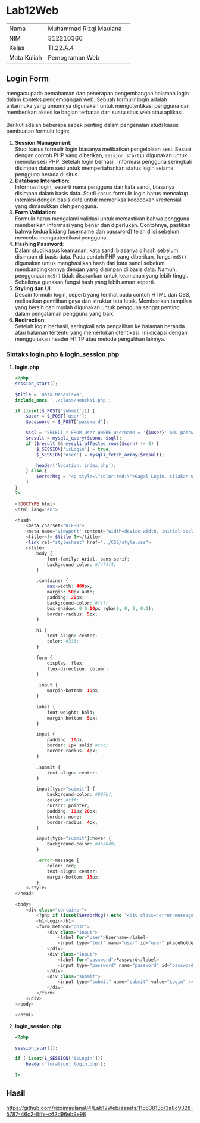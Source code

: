 # Lab12Web

|  |  |  |
|-----|------|-----|
|Nama|Muhammad Rizqi Maulana|
|NIM|312210360|
|Kelas|TI.22.A.4|
|Mata Kuliah|Pemograman Web|

## Login Form
mengacu pada pemahaman dan penerapan pengembangan halaman login dalam konteks pengembangan web. Sebuah formulir login adalah antarmuka yang umumnya digunakan untuk mengotentikasi pengguna dan memberikan akses ke bagian terbatas dari suatu situs web atau aplikasi.<br>
<br>
Berikut adalah beberapa aspek penting dalam pengenalan studi kasus pembuatan formulir login:

1. **Session Management**:<br>
Studi kasus formulir login biasanya melibatkan pengelolaan sesi. Sesuai dengan contoh PHP yang diberikan, `session_start()` digunakan untuk memulai sesi PHP. Setelah login berhasil, informasi pengguna seringkali disimpan dalam sesi untuk mempertahankan status login selama pengguna berada di situs.
2. **Database Interaction**:<br>
Informasi login, seperti nama pengguna dan kata sandi, biasanya disimpan dalam basis data. Studi kasus formulir login harus mencakup interaksi dengan basis data untuk memeriksa kecocokan kredensial yang dimasukkan oleh pengguna.
3. **Form Validation**:<br>
Formulir harus mengalami validasi untuk memastikan bahwa pengguna memberikan informasi yang benar dan diperlukan. Contohnya, pastikan bahwa kedua bidang (username dan password) telah diisi sebelum mencoba mengautentikasi pengguna.
4. **Hashing Password**:<br>
Dalam studi kasus keamanan, kata sandi biasanya dihash sebelum disimpan di basis data. Pada contoh PHP yang diberikan, fungsi `md5()` digunakan untuk menghasilkan hash dari kata sandi sebelum membandingkannya dengan yang disimpan di basis data. Namun, penggunaan `md5()` tidak disarankan untuk keamanan yang lebih tinggi. Sebaiknya gunakan fungsi hash yang lebih aman seperti.
5. **Styling dan UI**:<br>
Desain formulir login, seperti yang terlihat pada contoh HTML dan CSS, melibatkan pemilihan gaya dan struktur tata letak. Memberikan tampilan yang bersih dan mudah digunakan untuk pengguna sangat penting dalam pengalaman pengguna yang baik.
6. **Redirection**:<br>
Setelah login berhasil, seringkali ada pengalihan ke halaman beranda atau halaman tertentu yang memerlukan otentikasi. Ini dicapai dengan menggunakan header HTTP atau metode pengalihan lainnya.

### Sintaks **login.php** & **login_session.php**

1. **login.php**
    ```php
    <?php
    session_start();

    $title = 'Data Mahasiswa';
    include_once '../class/koneksi.php';

    if (isset($_POST['submit'])) {
        $user = $_POST['user'];
        $password = $_POST['password'];

        $sql = "SELECT * FROM user WHERE username = '{$user}' AND password = md5('{$password}') ";
        $result = mysqli_query($conn, $sql);
        if ($result && mysqli_affected_rows($conn) != 0) {
            $_SESSION['isLogin'] = true;
            $_SESSION['user'] = mysqli_fetch_array($result);

            header('location: index.php');
        } else {
            $errorMsg = "<p style=\"color:red;\">Gagal Login, silakan ulangi lagi.</p>";
        }
    }
    ?>

    <!DOCTYPE html>
    <html lang="en">

    <head>
        <meta charset="UTF-8">
        <meta name="viewport" content="width=device-width, initial-scale=1.0">
        <title><?= $title ?></title>
        <link rel="stylesheet" href="../CSS/style.css">
        <style>
            body {
                font-family: Arial, sans-serif;
                background-color: #f4f4f4;
            }

            .container {
                max-width: 400px;
                margin: 50px auto;
                padding: 20px;
                background-color: #fff;
                box-shadow: 0 0 10px rgba(0, 0, 0, 0.1);
                border-radius: 5px;
            }

            h1 {
                text-align: center;
                color: #333;
            }

            form {
                display: flex;
                flex-direction: column;
            }

            .input {
                margin-bottom: 15px;
            }

            label {
                font-weight: bold;
                margin-bottom: 5px;
            }

            input {
                padding: 10px;
                border: 1px solid #ccc;
                border-radius: 4px;
            }

            .submit {
                text-align: center;
            }

            input[type="submit"] {
                background-color: #007bf;
                color: #fff;
                cursor: pointer;
                padding: 10px 20px;
                border: none;
                border-radius: 4px;
            }

            input[type="submit"]:hover {
                background-color: #45a049;
            }

            .error-message {
                color: red;
                text-align: center;
                margin-bottom: 15px;
            }
        </style>
    </head>

    <body>
        <div class="container">
            <?php if (isset($errorMsg)) echo "<div class='error-message'>$errorMsg</div>"; ?>
            <h1>Login</h1>
            <form method="post">
                <div class="input">
                    <label for="user">Username</label>
                    <input type="text" name="user" id="user" placeholder="Username" required />
                </div>
                <div class="input">
                    <label for="password">Password</label>
                    <input type="password" name="password" id="password" placeholder="Password" required />
                </div>
                <div class="submit">
                    <input type="submit" name="submit" value="Login" />
                </div>
            </form>
        </div>
    </body>

    </html>
    ```

2. **login_session.php**

    ```php
    <?php 

    session_start();

    if (!isset($_SESSION['isLogin']))
        header('location: login.php');

    ?>
    ```

## Hasil

https://github.com/rizqimaulana04/Lab12Web/assets/115638135/3a8c9328-5787-46c2-8ffe-c62d96eb9e98